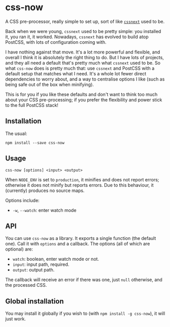 

# css-now

A CSS pre-processor, really simple to set up, sort of like [`cssnext`](http://cssnext.io/) used to
be.

Back when we were young, `cssnext` used to be pretty simple: you installed it, you ran it, it
worked. Nowadays, `cssnext` has evolved to build atop PostCSS, with lots of configuration coming
with.

I have nothing against that move. It's a lot more powerful and flexible, and overall I think it is
absolutely the right thing to do. But I have lots of projects, and they all need a default that's
pretty much what `cssnext` used to be. So what `css-now` does is pretty much that: use `cssnext` and
PostCSS with a default setup that matches what I need. It's a whole lot fewer direct dependencies
to worry about, and a way to centralise options I like (such as being safe out of the box when
minifying).

This is for you if you like these defaults and don't want to think too much about your CSS
pre-processing; if you prefer the flexibility and power stick to the full PostCSS stack!

## Installation

The usual:

    npm install --save css-now

## Usage

    css-now [options] <input> <output>

When `NODE_ENV` is set to `production`, it minifies and does not report errors; otherwise it does
not minify but reports errors. Due to this behaviour, it (currently) produces no source maps.

Options include:

* `-w`, `--watch`: enter watch mode

## API

You can use `css-now` as a library. It exports a single function (the default one). Call it with
`options` and a callback. The options (all of which are optional) are:

* `watch`: boolean, enter watch mode or not.
* `input`: input path, required.
* `output`: output path.

The callback will receive an error if there was one, just `null` otherwise, and the processed CSS.

## Global installation

You may install it globally if you wish to (with `npm install -g css-now`), it will just work.
